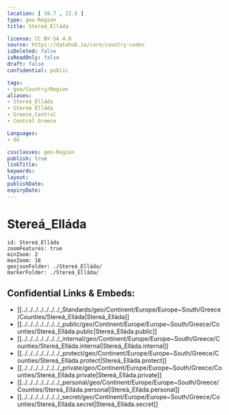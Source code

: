 ```yaml
---
location: [ 38.7 , 22.5 ] 
type: geo-Region
title: Stereá_Elláda

license: CC BY-SA 4.0
source: https://datahub.io/core/country-codes
isDeleted: false
isReadOnly: false
draft: false
confidential: public

tags:
- geo/Country/Region
aliases:
- Stereá_Elláda
- Stereá Elláda
- Greece,Central
- Central Greece

Languages:
- de

cssclasses: geo-Region
publish: true
linkTitle: 
keywords: 
layout: 
publishDate: 
expiryDate: 
---
```


# Stereá_Elláda

```leaflet
id: Stereá_Elláda
zoomFeatures: true 
minZoom: 2 
maxZoom: 18
geojsonFolder: ./Stereá_Elláda/
markerFolder: ./Stereá_Elláda/
```


## Confidential Links & Embeds: 
- [[../../../../../../../_Standards/geo/Continent/Europe/Europe~South/Greece/Counties/Stereá_Elláda|Stereá_Elláda]] 
- [[../../../../../../../_public/geo/Continent/Europe/Europe~South/Greece/Counties/Stereá_Elláda.public|Stereá_Elláda.public]] 
- [[../../../../../../../_internal/geo/Continent/Europe/Europe~South/Greece/Counties/Stereá_Elláda.internal|Stereá_Elláda.internal]] 
- [[../../../../../../../_protect/geo/Continent/Europe/Europe~South/Greece/Counties/Stereá_Elláda.protect|Stereá_Elláda.protect]] 
- [[../../../../../../../_private/geo/Continent/Europe/Europe~South/Greece/Counties/Stereá_Elláda.private|Stereá_Elláda.private]] 
- [[../../../../../../../_personal/geo/Continent/Europe/Europe~South/Greece/Counties/Stereá_Elláda.personal|Stereá_Elláda.personal]] 
- [[../../../../../../../_secret/geo/Continent/Europe/Europe~South/Greece/Counties/Stereá_Elláda.secret|Stereá_Elláda.secret]] 

